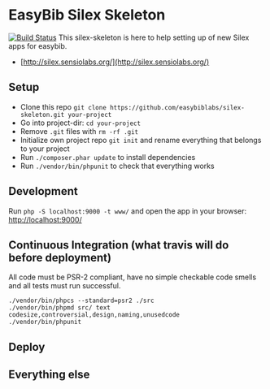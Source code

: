 # EasyBib Silex Skeleton

[![Build Status](https://travis-ci.org/easybiblabs/silex-skeleton.png?branch=master)](https://travis-ci.org/easybiblabs/silex-skeleton)
This silex-skeleton is here to help setting up of new Silex apps for easybib.

* [http://silex.sensiolabs.org/](http://silex.sensiolabs.org/)

## Setup

* Clone this repo `git clone https://github.com/easybiblabs/silex-skeleton.git your-project`
* Go into project-dir: `cd your-project`
* Remove `.git` files with `rm -rf .git`
* Initialize own project repo `git init` and rename everything that belongs to your project
* Run `./composer.phar update` to install dependencies
* Run `./vendor/bin/phpunit` to check that everything works

## Development

Run `php -S localhost:9000 -t www/` and open the app in your browser: [http://localhost:9000/](http://localhost:9000/)

## Continuous Integration (what travis will do before deployment)

All code must be PSR-2 compliant, have no simple checkable code smells and all tests must run successful.

    ./vendor/bin/phpcs --standard=psr2 ./src
    ./vendor/bin/phpmd src/ text codesize,controversial,design,naming,unusedcode
    ./vendor/bin/phpunit


## Deploy


## Everything else
